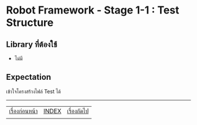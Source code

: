# Robot Framework - Stage 1-1 : Test Structure

## Library ที่ต้องใช้

* ไม่มี

## Expectation

เข้าใจโครงสร้างไฟล์ Test ได้

---

|   |   |   |
| - | - | - |
| [เรื่องก่อนหน้า](../1-0/README.md) | [INDEX](../README.md) | [เรื่องถัดไป](../1-2/README.md) |
|   |   |   |
